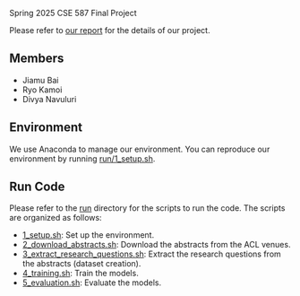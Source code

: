Spring 2025 CSE 587 Final Project

Please refer to [our report](./report.pdf) for the details of our project.

## Members

* Jiamu Bai
* Ryo Kamoi
* Divya Navuluri

## Environment

We use Anaconda to manage our environment. You can reproduce our environment by running [run/1_setup.sh](./run/1_setup.sh).

## Run Code

Please refer to the [run](./run) directory for the scripts to run the code. The scripts are organized as follows:

* [1_setup.sh](./run/1_setup.sh): Set up the environment.
* [2_download_abstracts.sh](./run/2_download_abstracts.sh): Download the abstracts from the ACL venues.
* [3_extract_research_questions.sh](./run/3_extract_research_questions.sh): Extract the research questions from the abstracts (dataset creation).
* [4_training.sh](./run/4_training.sh): Train the models.
* [5_evaluation.sh](./run/5_evaluation.sh): Evaluate the models.
